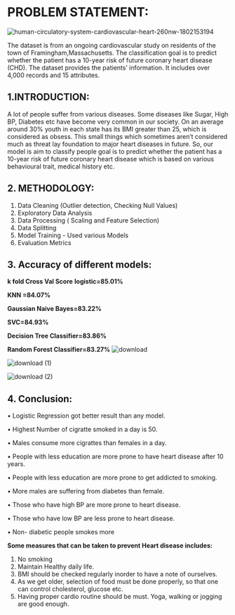 # PROBLEM STATEMENT:
![human-circulatory-system-cardiovascular-heart-260nw-1802153194](https://user-images.githubusercontent.com/79034119/139299773-6f38b02b-edd3-4840-aa49-4ba525a45dda.jpeg)

The dataset is from an ongoing cardiovascular study on residents of the town of Framingham,Massachusetts. The classification goal is to predict whether the patient has a 10-year risk of future coronary heart disease (CHD). The dataset provides the patients’ information. It includes over 4,000 records and 15 attributes.

## 1.INTRODUCTION:
A lot of people suffer from various diseases. Some diseases like Sugar, High BP,
Diabetes etc have become very common in our society. On an average around 30%
youth in each state has its BMI greater than 25, which is considered as obsess. This
small things which sometimes aren’t considered much as threat lay foundation to major
heart diseases in future. So, our model is aim to classify people goal is to predict
whether the patient has a 10-year risk of future coronary heart disease which is based
on various behavioural trait, medical history etc.

## 2. METHODOLOGY:
1. Data Cleaning (Outlier detection, Checking Null Values)
2. Exploratory Data Analysis
3. Data Processing ( Scaling and Feature Selection)
4. Data Splitting
5. Model Training - Used various Models
6. Evaluation Metrics

## 3. Accuracy of different models:
**k fold Cross Val Score**
**logistic=85.01%**

**KNN =84.07%**

**Gaussian Naive Bayes=83.22%**

**SVC=84.93%**

**Decision Tree Classifier=83.86%**

**Random Forest Classifier=83.27%**
![download](https://user-images.githubusercontent.com/79034119/139300549-9398a5e8-3e89-4171-b7d2-575d24762bad.png)






![download (1)](https://user-images.githubusercontent.com/79034119/139300623-c4d93e86-9687-42c5-b042-2696e285c39a.png)






![download (2)](https://user-images.githubusercontent.com/79034119/139300648-d324f92e-179f-41b7-809d-1a68dc2dbd0c.png)

## 4. Conclusion:
• Logistic Regression got better result than any model.

• Highest Number of cigratte smoked in a day is 50.

• Males consume more cigrattes than females in a day.

• People with less education are more prone to have heart disease after 10
years.

• People with less education are more prone to get addicted to smoking.

• More males are suffering from diabetes than female.

• Those who have high BP are more prone to heart disease.

• Those who have low BP are less prone to heart disease.

• Non- diabetic people smokes more

**Some measures that can be taken to prevent Heart disease includes:**
1. No smoking
2. Maintain Healthy daily life.
3. BMI should be checked regularly inorder to have a note of ourselves.
4. As we get older, selection of food must be done properly, so that one can
control cholesterol, glucose etc.
5. Having proper cardio routine should be must. Yoga, walking or jogging are
good enough.
